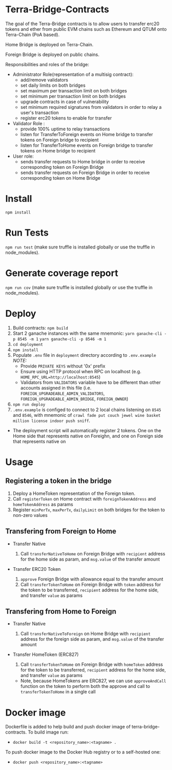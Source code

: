 # Terra-Bridge-Contracts
The goal of the Terra-Bridge contracts is to allow users to transfer erc20 tokens and ether from public EVM chains such as Ethereum and QTUM onto Terra-Chain (PoA based).

Home Bridge is deployed on Terra-Chain.

Foreign Bridge is deployed on public chains.

Responsibilities and roles of the bridge:
- Administrator Role(representation of a multisig contract):
  - add/remove validators
  - set daily limits on both bridges
  - set maximum per transaction limit on both bridges
  - set minimum per transaction limit on both bridges
  - upgrade contracts in case of vulnerability
  - set minimum required signatures from validators in order to relay a user's transaction
  - register erc20 tokens to enable for transfer
- Validator Role :
  - provide 100% uptime to relay transactions
  - listen for TransferToForeign events on Home bridge to transfer tokens on Foreign bridge to recipient
  - listen for TransferToHome events on Foreign bridge to transfer tokens on Home bridge to recipient
- User role:
  - sends transfer requests to Home bridge in order to receive corresponding token on Foreign Bridge
  - sends transfer requests on Foreign Bridge in order to receive corresponding token on Home Bridge

# Install
`npm install`

# Run Tests

`npm run test` (make sure truffle is installed globally or use the truffle in node_modules).

# Generate coverage report

`npm run cov` (make sure truffle is installed globally or use the truffle in node_modules).

# Deploy
1. Build contracts:
`npm build`
2. Start 2 ganache instances with the same mnemonic:
`yarn ganache-cli -p 8545 -m 1`
`yarn ganache-cli -p 8546 -m 1`
3. `cd deployment`
4. `npm install`
5. Populate `.env` file in `deployment` directory according to `.env.example`
*NOTE:*
    * Provide `PRIVATE KEYS` without '0x' prefix
    * Ensure using HTTP protocol when RPC on localhost (e.g. `HOME_RPC_URL=http://localhost:8545`)
    * Validators from `VALIDATORS` variable have to be different than other accounts assigned in this file (i.e. `FOREIGN_UPGRADEABLE_ADMIN_VALIDATORS`, `FOREIGN_UPGRADEABLE_ADMIN_BRIDGE`, `FOREIGN_OWNER`)
6. `npm run deploy`
7. `.env.example` is configed to connect to 2 local chains listening on `8545` and `8546`, with mnemonic of `crawl fade put couch jewel wine basket million license indoor push sniff`.

- The deployment script will automatically register 2 tokens. One on the Home side that represents native on Foreighn, and one on Foreign side that represents native on

# Usage
## Registering a token in the bridge
1. Deploy a HomeToken representation of the Foreign token.
2. Call `registerToken` on Home contract with `foreignTokenAddress` and `homeTokenAddress` as params
3. Register `minPerTx`, `maxPerTx`, `dailyLimit` on both bridges for the token to non-zero values

## Transfering from Foreign to Home
- Transfer Native
  1. Call `transferNativeToHome` on Foreign Bridge with `recipient` address for the home side as param, and `msg.value` of the transfer amount

- Transfer ERC20 Token
  1. `approve` Foreign Bridge with allowance equal to the transfer amount
  2. Call `transferTokenToHome` on Foreign Bridge with `token` address for the token to be transferred, `recipient` address for the home side, and transfer `value` as params

## Transfering from Home to Foreign
- Transfer Native
  1. Call `transferNativeToForeign` on Home Bridge with `recipient` address for the foreign side as param, and `msg.value` of the transfer amount

- Transfer HomeToken (ERC827)
  1. Call `transferTokenToHome` on Foreign Bridge with `homeToken` address for the token to be transferred, `recipient` address for the home side, and transfer `value` as params
  - Note, because HomeTokens are ERC827, we can use `approveAndCall` function on the token to perform both the approve and call to `transferTokenToHome` in a single call

# Docker image
Dockerfile is added to help build and push docker image of terra-bridge-contracts. To build image run:  
- `docker build -t <repository_name>:<tagname> .`
  
To push docker image to the Docker Hub registry or to a self-hosted one:
- `docker push <repository_name>:<tagname>`  